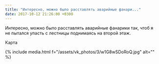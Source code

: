 ```yaml
---
title: "Интересно, можно было расставлять аварийные фанари..."
date: 2017-10-12 21:26:00 +0300
---
```


Интересно, можно было расставлять аварийные фанарики так, чтоб я не пытался упасть с лестницы поднимаясь на второй этаж.

Карта

{% include media.html f="/assets/vk_photos/3/w1G8wSDoRoQ.jpg" alt="" %}
